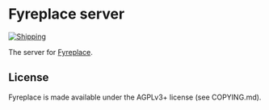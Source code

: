 # Fyreplace server

[![Shipping](https://github.com/fyreplace/fyreplace-server/actions/workflows/shipping.yml/badge.svg)](https://github.com/fyreplace/fyreplace-server/actions/workflows/shipping.yml)

The server for [Fyreplace](https://fyreplace.app).

## License

Fyreplace is made available under the AGPLv3+ license (see COPYING.md).
